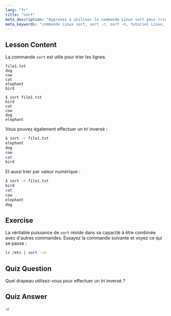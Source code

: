 ```yaml
---
lang: "fr"
title: "sort"
meta_description: "Apprenez à utiliser la commande Linux sort pour trier des fichiers texte. Découvrez des options comme le tri inversé et numérique. Améliorez vos compétences en ligne de commande Linux !"
meta_keywords: "commande Linux sort, sort -r, sort -n, tutoriel Linux, ligne de commande, Linux débutant, guide sort"
---
```


## Lesson Content

La commande `sort` est utile pour trier les lignes.

```plaintext
file1.txt
dog
cow
cat
elephant
bird

$ sort file1.txt
bird
cat
cow
dog
elephant
```

Vous pouvez également effectuer un tri inversé :

```bash
$ sort -r file1.txt
elephant
dog
cow
cat
bird
```

Et aussi trier par valeur numérique :

```bash
$ sort -n file1.txt
bird
cat
cow
elephant
dog
```

## Exercise

La véritable puissance de `sort` réside dans sa capacité à être combinée avec d'autres commandes. Essayez la commande suivante et voyez ce qui se passe :

```bash
ls /etc | sort -rn
```

## Quiz Question

Quel drapeau utilisez-vous pour effectuer un tri inversé ?

## Quiz Answer

-r
